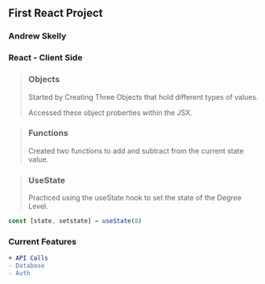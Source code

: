 ## First React Project
### Andrew Skelly


### **React - Client Side**
> ### **Objects**
> 
> Started by Creating Three Objects that hold different types of values.
>
> Accessed these object proberties within the JSX.

> ### **Functions**
> Created two functions to add and subtract from the current state value.

> ### **UseState**
> Practiced using the useState hook to set the state of the Degree Level.
``` js
const [state, setstate] = useState(8)
 ```
 
 ### **Current Features**
``` diff
+ API Calls
- Database
- Auth
```
